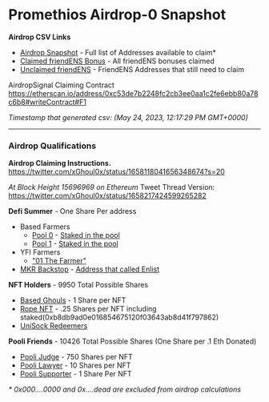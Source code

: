 # Promethios Airdrop-0 Snapshot

**Airdrop CSV Links**

- [Airdrop Snapshot](https://github.com/ltj866/airdrop-0/blob/main/csv/snapshot.csv) - Full list of Addresses available to claim\*
- [Claimed friendENS Bonus](https://github.com/ltj866/airdrop-0/blob/main/csv/referral.csv) - All friendENS bonuses claimed
- [Unclaimed friendENS](https://github.com/ltj866/airdrop-0/blob/main/csv/unclaimedENSList.csv) - FriendENS Addresses that still need to claim

AirdropSignal Claiming Contract
https://etherscan.io/address/0xc53de7b2248fc2cb3ee0aa1c2fe6ebb80a78c6b8#writeContract#F1

_Timestamp that generated csv:
(May 24, 2023, 12:17:29 PM GMT+0000)_

---

### Airdrop Qualifications

**Airdrop Claiming Instructions.**
https://twitter.com/xGhoul0x/status/1658118041656348674?s=20

_At Block Height 15696969 on Ethereum_
Tweet Thread Version: https://twitter.com/xGhoul0x/status/1658217424599265282

**Defi Summer** - One Share Per address

- Based Farmers
  - [Pool 0](https://etherscan.io/address/0x5BB622ba7b2F09BF23F1a9b509cd210A818c53d7) - [Staked in the pool](https://etherscan.io/address/0x5BB622ba7b2F09BF23F1a9b509cd210A818c53d7?method=Stake~0xa694fc3a)
  - [Pool 1](https://etherscan.io/address/0x4fc7e3249A149c0bf729863f49cD2FF468F2412F) - [Staked in the pool](https://etherscan.io/address/0x4fc7e3249A149c0bf729863f49cD2FF468F2412F?method=Stake~0xa694fc3a)
- YFI Farmers
  - ["01 The Farmer"](https://github.com/banteg/blue-pill/blob/blue/blue-pill.json)
- [MKR Backstop](https://github.com/backstop-syndicate/dai-backstop-syndicate) - [Address that called Enlist](https://etherscan.io/address/backstopsyndicate.eth?method=Enlist~0x3d8b7894)

**NFT Holders** - 9950 Total Possible Shares

- [Based Ghouls](https://opensea.io/collection/based-ghouls) - 1 Share per NFT
- [Rope NFT](https://opensea.io/collection/rope-makers-united) - .25 Shares per NFT including staked(0xb8db9ad0e016854675120f03643ab8d41f797862)
- [UniSock Redeemers](https://opensea.io/collection/unisocks)

**Pooli Friends** - 10426 Total Possible Shares (One Share per .1 Eth Donated)

- [Pooli Judge](https://opensea.io/collection/pooly-judge) - 750 Shares per NFT
- [Pooli Lawyer](https://opensea.io/collection/pooly-lawyer) - 10 Shares per NFT
- [Pooli Supporter](https://opensea.io/collection/pooly-supporter) - 1 Share Per NFT

_\* 0x000....0000 and 0x....dead are excluded from airdrop calculations_
